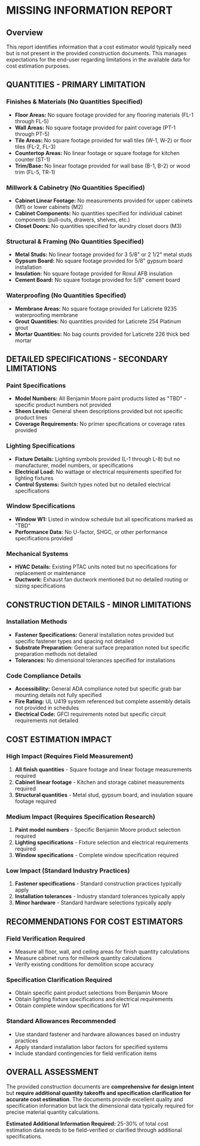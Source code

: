 # MISSING INFORMATION REPORT

## Overview
This report identifies information that a cost estimator would typically need but is not present in the provided construction documents. This manages expectations for the end-user regarding limitations in the available data for cost estimation purposes.

## QUANTITIES - PRIMARY LIMITATION

### Finishes & Materials (No Quantities Specified)
- **Floor Areas:** No square footage provided for any flooring materials (FL-1 through FL-5)
- **Wall Areas:** No square footage provided for paint coverage (PT-1 through PT-5)
- **Tile Areas:** No square footage provided for wall tiles (W-1, W-2) or floor tiles (FL-2, FL-3)
- **Countertop Areas:** No linear footage or square footage for kitchen counter (ST-1)
- **Trim/Base:** No linear footage provided for wall base (B-1, B-2) or wood trim (FL-5, TR-1)

### Millwork & Cabinetry (No Quantities Specified)
- **Cabinet Linear Footage:** No measurements provided for upper cabinets (M1) or lower cabinets (M2)
- **Cabinet Components:** No quantities specified for individual cabinet components (pull-outs, drawers, shelves, etc.)
- **Closet Doors:** No quantities specified for laundry closet doors (M3)

### Structural & Framing (No Quantities Specified)
- **Metal Studs:** No linear footage provided for 3 5/8" or 2 1/2" metal studs
- **Gypsum Board:** No square footage provided for 5/8" gypsum board installation
- **Insulation:** No square footage provided for Roxul AFB insulation
- **Cement Board:** No square footage provided for 5/8" cement board

### Waterproofing (No Quantities Specified)
- **Membrane Areas:** No square footage provided for Laticrete 9235 waterproofing membrane
- **Grout Quantities:** No quantities provided for Laticrete 254 Platinum grout
- **Mortar Quantities:** No bag counts provided for Laticrete 226 thick bed mortar

## DETAILED SPECIFICATIONS - SECONDARY LIMITATIONS

### Paint Specifications
- **Model Numbers:** All Benjamin Moore paint products listed as "TBD" - specific product numbers not provided
- **Sheen Levels:** General sheen descriptions provided but not specific product lines
- **Coverage Requirements:** No primer specifications or coverage rates provided

### Lighting Specifications
- **Fixture Details:** Lighting symbols provided (L-1 through L-8) but no manufacturer, model numbers, or specifications
- **Electrical Load:** No wattage or electrical requirements specified for lighting fixtures
- **Control Systems:** Switch types noted but no detailed electrical specifications

### Window Specifications
- **Window W1:** Listed in window schedule but all specifications marked as "TBD"
- **Performance Data:** No U-factor, SHGC, or other performance specifications provided

### Mechanical Systems
- **HVAC Details:** Existing PTAC units noted but no specifications for replacement or maintenance
- **Ductwork:** Exhaust fan ductwork mentioned but no detailed routing or sizing specifications

## CONSTRUCTION DETAILS - MINOR LIMITATIONS

### Installation Methods
- **Fastener Specifications:** General installation notes provided but specific fastener types and spacing not detailed
- **Substrate Preparation:** General surface preparation noted but specific preparation methods not detailed
- **Tolerances:** No dimensional tolerances specified for installations

### Code Compliance Details
- **Accessibility:** General ADA compliance noted but specific grab bar mounting details not fully specified
- **Fire Rating:** UL U419 system referenced but complete assembly details not provided in schedules
- **Electrical Code:** GFCI requirements noted but specific circuit requirements not detailed

## COST ESTIMATION IMPACT

### High Impact (Requires Field Measurement)
1. **All finish quantities** - Square footage and linear footage measurements required
2. **Cabinet linear footage** - Kitchen and storage cabinet measurements required
3. **Structural quantities** - Metal stud, gypsum board, and insulation square footage required

### Medium Impact (Requires Specification Research)
1. **Paint model numbers** - Specific Benjamin Moore product selection required
2. **Lighting specifications** - Fixture selection and electrical requirements required
3. **Window specifications** - Complete window specification required

### Low Impact (Standard Industry Practices)
1. **Fastener specifications** - Standard construction practices typically apply
2. **Installation tolerances** - Industry standard tolerances typically apply
3. **Minor hardware** - Standard hardware selections typically apply

## RECOMMENDATIONS FOR COST ESTIMATORS

### Field Verification Required
- Measure all floor, wall, and ceiling areas for finish quantity calculations
- Measure cabinet runs for millwork quantity calculations
- Verify existing conditions for demolition scope accuracy

### Specification Clarification Required
- Obtain specific paint product selections from Benjamin Moore
- Obtain lighting fixture specifications and electrical requirements
- Obtain complete window specifications for W1

### Standard Allowances Recommended
- Use standard fastener and hardware allowances based on industry practices
- Apply standard installation labor factors for specified systems
- Include standard contingencies for field verification items

## OVERALL ASSESSMENT

The provided construction documents are **comprehensive for design intent** but **require additional quantity takeoffs and specification clarification for accurate cost estimation**. The documents provide excellent quality and specification information but lack the dimensional data typically required for precise material quantity calculations.

**Estimated Additional Information Required:** 25-30% of total cost estimation data needs to be field-verified or clarified through additional specifications.


